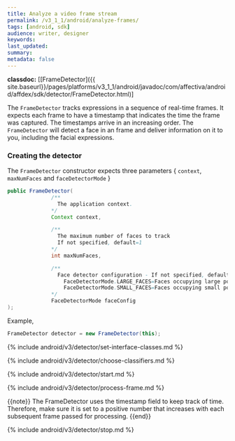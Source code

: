 ```yaml
---
title: Analyze a video frame stream
permalink: /v3_1_1/android/analyze-frames/
tags: [android, sdk]
audience: writer, designer
keywords:
last_updated:
summary:
metadata: false
---
```

**classdoc:** [[FrameDetector]({{ site.baseurl}}/pages/platforms/v3_1_1/android/javadoc/com/affectiva/android/affdex/sdk/detector/FrameDetector.html)]

The ```FrameDetector``` tracks expressions in a sequence of real-time frames. It expects each frame to have a timestamp that indicates the time the frame was captured. The timestamps arrive in an increasing order. The ```FrameDetector``` will detect a face in an frame and deliver information on it to you, including the facial expressions.

### Creating the detector
The ```FrameDetector``` constructor expects three parameters { `context`, `maxNumFaces` and `faceDetectorMode` }

```java
public FrameDetector(
              /**
                The application context.
              */
              Context context,

              /**
                The maximum number of faces to track
                If not specified, default=1
              */
              int maxNumFaces,

              /**
                Face detector configuration - If not specified, defaults to FaceDetectorMode.LARGE_FACES
                  FaceDetectorMode.LARGE_FACES=Faces occupying large portions of the frame
                  FaceDetectorMode.SMALL_FACES=Faces occupying small portions of the frame
              */
              FaceDetectorMode faceConfig
);
```

Example,

```java
FrameDetector detector = new FrameDetector(this);
```

{% include android/v3/detector/set-interface-classes.md %}

{% include android/v3/detector/choose-classifiers.md %}

{% include android/v3/detector/start.md %}

{% include android/v3/detector/process-frame.md %}

{{note}} The FrameDetector uses the timestamp field to keep track of time. Therefore, make sure it is set to a positive number that increases with each subsequent frame passed for processing. {{end}}

{% include android/v3/detector/stop.md %}
